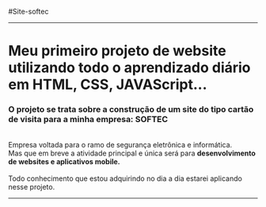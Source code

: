 #Site-softec

<hr/>
<h1> Meu primeiro projeto de website utilizando todo o aprendizado diário em HTML, CSS, JAVAScript...</h1>
<h3>O projeto se trata sobre a construção de um site do tipo cartão de visita para a minha empresa: SOFTEC</h3>
<br>Empresa voltada para o ramo de segurança eletrônica e informática.
<br>Mas que em breve a atividade principal e única será para <strong>desenvolvimento de websites e aplicativos mobile.</strong>
<br>
<br>Todo conhecimento que estou adquirindo no dia a dia estarei aplicando nesse projeto.
<br>
<hr/>
